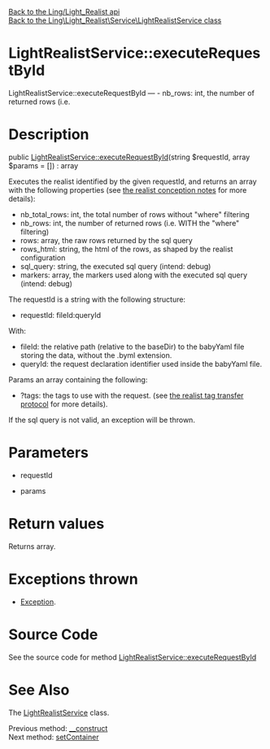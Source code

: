 [Back to the Ling/Light_Realist api](https://github.com/lingtalfi/Light_Realist/blob/master/doc/api/Ling/Light_Realist.md)<br>
[Back to the Ling\Light_Realist\Service\LightRealistService class](https://github.com/lingtalfi/Light_Realist/blob/master/doc/api/Ling/Light_Realist/Service/LightRealistService.md)


LightRealistService::executeRequestById
================



LightRealistService::executeRequestById — - nb_rows: int, the number of returned rows (i.e.




Description
================


public [LightRealistService::executeRequestById](https://github.com/lingtalfi/Light_Realist/blob/master/doc/api/Ling/Light_Realist/Service/LightRealistService/executeRequestById.md)(string $requestId, array $params = []) : array




Executes the realist identified by the given requestId, and returns an array with the following
properties (see [the realist conception notes](https://github.com/lingtalfi/Light_Realist/blob/master/doc/pages/realist-conception-notes.md) for more details):


- nb_total_rows: int, the total number of rows without "where" filtering
- nb_rows: int, the number of returned rows (i.e. WITH the "where" filtering)
- rows: array, the raw rows returned by the sql query
- rows_html: string, the html of the rows, as shaped by the realist configuration
- sql_query: string, the executed sql query (intend: debug)
- markers: array, the markers used along with the executed sql query (intend: debug)




The requestId is a string with the following structure:

- requestId: fileId:queryId

With:

- fileId: the relative path (relative to the baseDir) to the babyYaml file storing the data, without
     the .byml extension.
- queryId: the request declaration identifier used inside the babyYaml file.

Params an array containing the following:

- ?tags: the tags to use with the request. (see [the realist tag transfer protocol](https://github.com/lingtalfi/Light_Realist/blob/master/doc/pages/realist-tag-transfer-protocol.md) for more details).


If the sql query is not valid, an exception will be thrown.




Parameters
================


- requestId

    

- params

    


Return values
================

Returns array.


Exceptions thrown
================

- [Exception](http://php.net/manual/en/class.exception.php).&nbsp;







Source Code
===========
See the source code for method [LightRealistService::executeRequestById](https://github.com/lingtalfi/Light_Realist/blob/master/Service/LightRealistService.php#L177-L304)


See Also
================

The [LightRealistService](https://github.com/lingtalfi/Light_Realist/blob/master/doc/api/Ling/Light_Realist/Service/LightRealistService.md) class.

Previous method: [__construct](https://github.com/lingtalfi/Light_Realist/blob/master/doc/api/Ling/Light_Realist/Service/LightRealistService/__construct.md)<br>Next method: [setContainer](https://github.com/lingtalfi/Light_Realist/blob/master/doc/api/Ling/Light_Realist/Service/LightRealistService/setContainer.md)<br>

